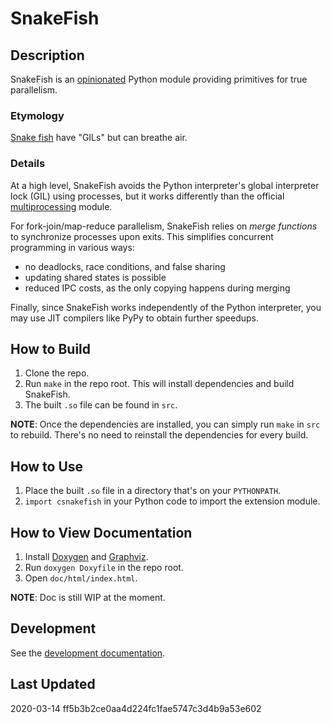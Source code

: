 # SnakeFish

## Description
SnakeFish is an [opinionated](https://stackoverflow.com/questions/802050/what-is-opinionated-software) Python module providing primitives for true parallelism.

### Etymology
[Snake fish](https://en.wikipedia.org/wiki/Snakehead_%28fish%29) have "GILs" but can breathe air.

### Details
At a high level, SnakeFish avoids the Python interpreter's global interpreter lock (GIL) using processes, but it works differently than the official [multiprocessing](https://docs.python.org/3/library/multiprocessing.html) module.

For fork-join/map-reduce parallelism, SnakeFish relies on *merge functions* to synchronize processes upon exits. This simplifies concurrent programming in various ways:
- no deadlocks, race conditions, and false sharing
- updating shared states is possible
- reduced IPC costs, as the only copying happens during merging

Finally, since SnakeFish works independently of the Python interpreter, you may use JIT compilers like PyPy to obtain further speedups.

## How to Build
1. Clone the repo.
2. Run `make` in the repo root. This will install dependencies and build SnakeFish.
3. The built `.so` file can be found in `src`.

**NOTE**: Once the dependencies are installed, you can simply run `make` in `src` to rebuild. There's no need to reinstall the dependencies for every build.

## How to Use
1. Place the built `.so` file in a directory that's on your `PYTHONPATH`.
2. `import csnakefish` in your Python code to import the extension module.

## How to View Documentation
1. Install [Doxygen](http://doxygen.nl/) and [Graphviz](https://graphviz.org/).
2. Run `doxygen Doxyfile` in the repo root.
3. Open `doc/html/index.html`.

**NOTE**: Doc is still WIP at the moment.

## Development
See the [development documentation](dev_doc.md).

## Last Updated
2020-03-14 ff5b3b2ce0aa4d224fc1fae5747c3d4b9a53e602
